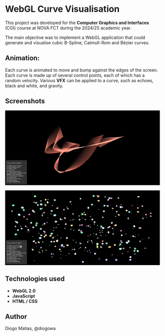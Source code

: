 # WebGL Curve Visualisation

This project was developed for the **Computer Graphics and Interfaces** (CGI) course at NOVA FCT during the 2024/25 academic year.

The main objective was to implement a WebGL application that could generate and visualise cubic B-Spline, Catmull-Rom and Bézier curves.


## Animation:

Each curve is animated to move and bump against the edges of the screen. Each curve is made up of several control points, each of which has a random velocity. Various **VFX** can be applied to a curve, such as echoes, black and white, and gravity.


## Screenshots

![Echos](images/image1.png)

![Echos without lines](images/image7.png)


## Technologies used

- **WebGL 2.0**
- **JavaScript**
- **HTML / CSS**


## Author

Diogo Matias, @diogowa

